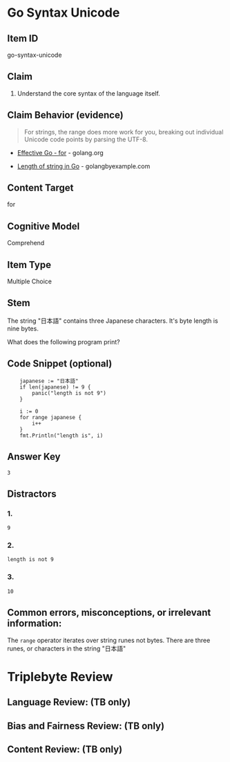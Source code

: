 # Go Syntax Unicode

## Item ID
go-syntax-unicode

## Claim
1. Understand the core syntax of the language itself.

## Claim Behavior (evidence)
> For strings, the range does more work for you, breaking out individual Unicode code points by parsing the UTF-8. 
- [Effective Go - for](https://golang.org/doc/effective_go.html#for) - golang.org

- [Length of string in Go](https://golangbyexample.com/length-of-string-golang/) - golangbyexample.com

## Content Target
for

## Cognitive Model
Comprehend

## Item Type
Multiple Choice

## Stem

The string "日本語" contains three Japanese characters.  It's byte length is nine bytes.

What does the following program print?

## Code Snippet (optional)

```golang
	japanese := "日本語"
	if len(japanese) != 9 {
		panic("length is not 9")
	}

	i := 0
	for range japanese {
		i++
	}
	fmt.Println("length is", i)
```

## Answer Key

```
3
```

## Distractors

### 1.
```
9
```

### 2.
```
length is not 9
```

### 3.
```
10
```

## Common errors, misconceptions, or irrelevant information:

The `range` operator iterates over string runes not bytes.  There are three runes, or characters in the string "日本語"


# Triplebyte Review


## Language Review: (TB only)


## Bias and Fairness Review: (TB only)


## Content Review: (TB only)

